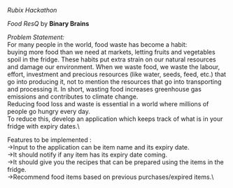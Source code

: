 *Rubix Hackathon*

_Food ResQ_  by **Binary Brains** 

*Problem Statement:* \
For many people in the world, food waste has become a habit:\
buying more food than we need at markets, letting fruits and
vegetables spoil in the fridge.
These habits put extra strain on our natural resources and
damage our environment. When we waste food, we waste the
labour, effort, investment and precious resources (like water,
seeds, feed, etc.) that go into producing it, not to mention the
resources that go into transporting and processing it. In short,
wasting food increases greenhouse gas emissions and contributes
to climate change.\
Reducing food loss and waste is essential in a world where
millions of people go hungry every day.\
To reduce this, develop an application which keeps track of what is
in your fridge with expiry dates.\

Features to be implemented :\
->Input to the application can be item name and its expiry date.\
->It should notify if any item has its expiry date coming.\
->It should give you the recipes that can be prepared using the
  items in the fridge.\
->Recommend food items based on previous purchases/expired
  items.\
  
 

